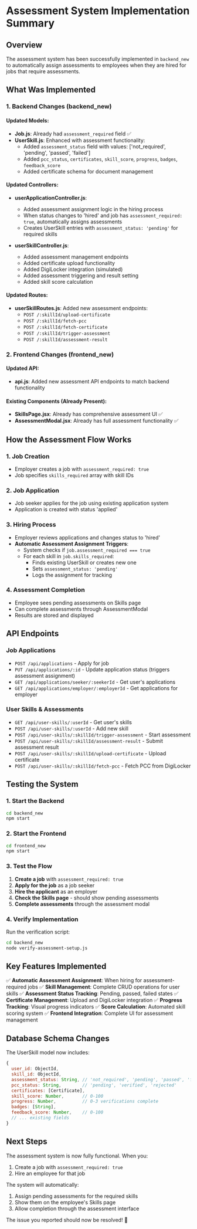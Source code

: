 # Assessment System Implementation Summary

## Overview
The assessment system has been successfully implemented in `backend_new` to automatically assign assessments to employees when they are hired for jobs that require assessments.

## What Was Implemented

### 1. Backend Changes (backend_new)

#### Updated Models:
- **Job.js**: Already had `assessment_required` field ✅
- **UserSkill.js**: Enhanced with assessment functionality:
  - Added `assessment_status` field with values: ['not_required', 'pending', 'passed', 'failed']
  - Added `pcc_status`, `certificates`, `skill_score`, `progress`, `badges`, `feedback_score`
  - Added certificate schema for document management

#### Updated Controllers:
- **userApplicationController.js**: 
  - Added assessment assignment logic in the hiring process
  - When status changes to 'hired' and job has `assessment_required: true`, automatically assigns assessments
  - Creates UserSkill entries with `assessment_status: 'pending'` for required skills

- **userSkillController.js**: 
  - Added assessment management endpoints
  - Added certificate upload functionality
  - Added DigiLocker integration (simulated)
  - Added assessment triggering and result setting
  - Added skill score calculation

#### Updated Routes:
- **userSkillRoutes.js**: Added new assessment endpoints:
  - `POST /:skillId/upload-certificate`
  - `POST /:skillId/fetch-pcc`
  - `POST /:skillId/fetch-certificate`
  - `POST /:skillId/trigger-assessment`
  - `POST /:skillId/assessment-result`

### 2. Frontend Changes (frontend_new)

#### Updated API:
- **api.js**: Added new assessment API endpoints to match backend functionality

#### Existing Components (Already Present):
- **SkillsPage.jsx**: Already has comprehensive assessment UI ✅
- **AssessmentModal.jsx**: Already has full assessment functionality ✅

## How the Assessment Flow Works

### 1. Job Creation
- Employer creates a job with `assessment_required: true`
- Job specifies `skills_required` array with skill IDs

### 2. Job Application
- Job seeker applies for the job using existing application system
- Application is created with status 'applied'

### 3. Hiring Process
- Employer reviews applications and changes status to 'hired'
- **Automatic Assessment Assignment Triggers**:
  - System checks if `job.assessment_required === true`
  - For each skill in `job.skills_required`:
    - Finds existing UserSkill or creates new one
    - Sets `assessment_status: 'pending'`
    - Logs the assignment for tracking

### 4. Assessment Completion
- Employee sees pending assessments on Skills page
- Can complete assessments through AssessmentModal
- Results are stored and displayed

## API Endpoints

### Job Applications
- `POST /api/applications` - Apply for job
- `PUT /api/applications/:id` - Update application status (triggers assessment assignment)
- `GET /api/applications/seeker/:seekerId` - Get user's applications
- `GET /api/applications/employer/:employerId` - Get applications for employer

### User Skills & Assessments
- `GET /api/user-skills/:userId` - Get user's skills
- `POST /api/user-skills/:userId` - Add new skill
- `POST /api/user-skills/:skillId/trigger-assessment` - Start assessment
- `POST /api/user-skills/:skillId/assessment-result` - Submit assessment result
- `POST /api/user-skills/:skillId/upload-certificate` - Upload certificate
- `POST /api/user-skills/:skillId/fetch-pcc` - Fetch PCC from DigiLocker

## Testing the System

### 1. Start the Backend
```bash
cd backend_new
npm start
```

### 2. Start the Frontend
```bash
cd frontend_new
npm start
```

### 3. Test the Flow
1. **Create a job** with `assessment_required: true`
2. **Apply for the job** as a job seeker
3. **Hire the applicant** as an employer
4. **Check the Skills page** - should show pending assessments
5. **Complete assessments** through the assessment modal

### 4. Verify Implementation
Run the verification script:
```bash
cd backend_new
node verify-assessment-setup.js
```

## Key Features Implemented

✅ **Automatic Assessment Assignment**: When hiring for assessment-required jobs
✅ **Skill Management**: Complete CRUD operations for user skills
✅ **Assessment Status Tracking**: Pending, passed, failed states
✅ **Certificate Management**: Upload and DigiLocker integration
✅ **Progress Tracking**: Visual progress indicators
✅ **Score Calculation**: Automated skill scoring system
✅ **Frontend Integration**: Complete UI for assessment management

## Database Schema Changes

The UserSkill model now includes:
```javascript
{
  user_id: ObjectId,
  skill_id: ObjectId,
  assessment_status: String, // 'not_required', 'pending', 'passed', 'failed'
  pcc_status: String,        // 'pending', 'verified', 'rejected'
  certificates: [Certificate],
  skill_score: Number,       // 0-100
  progress: Number,          // 0-3 verifications complete
  badges: [String],
  feedback_score: Number,    // 0-100
  // ... existing fields
}
```

## Next Steps

The assessment system is now fully functional. When you:
1. Create a job with `assessment_required: true`
2. Hire an employee for that job

The system will automatically:
1. Assign pending assessments for the required skills
2. Show them on the employee's Skills page
3. Allow completion through the assessment interface

The issue you reported should now be resolved! 🎉